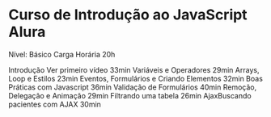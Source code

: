 # Curso de Introdução ao JavaScript Alura

Nível: Básico
Carga Horária 20h

Introdução Ver primeiro vídeo 33min
Variáveis e Operadores 29min
Arrays, Loop e Estilos 23min
Eventos, Formulários e Criando Elementos 32min
Boas Práticas com Javascript 36min
Validação de Formulários 40min
Remoção, Delegação e Animação 29min
Filtrando uma tabela 26min
AjaxBuscando pacientes com AJAX 30min
